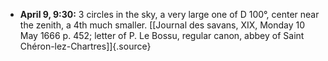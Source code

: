 ﻿-   **April 9, 9:30:** 3 circles in the sky, a very large one of D 100°, center near the zenith, a 4th much smaller. [\[Journal des savans, XIX, Monday 10 May 1666 p. 452; letter of P. Le Bossu, regular canon, abbey of Saint Chéron-lez-Chartres\]]{.source}
